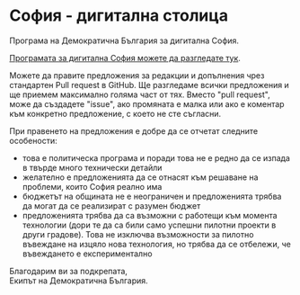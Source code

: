 # София - дигитална столица

Програма на Демократична България за дигитална София.

[Програмата за дигитална София можете да разгледате тук](digital-sofia.md). 

Можете да правите предложения за редакции и допълнения чрез стандартен Pull request в GitHub. Ще разгледаме всички предложения и ще приемем максимално голяма част от тях.
Вместо "pull request", може да създадете "issue", ако промяната е малка или ако е коментар към конкретно предложение, с което не сте съгласни.

При правенето на предложения е добре да се отчетат следните особености:

- това е политическа програма и поради това не е редно да се изпада в твърде много технически детайли
- желателно е предложенията да се отнасят към решаване на проблеми, които София реално има
- бюджетът на общината не е неограничен и предложенията трябва да могат да се реализират с разумен бюджет
- предложенията трябва да са възможни с работещи към момента технологии (дори те да са били само успешни пилотни проекти в други градове). Това не изключва възможности за пилотно въвеждане на изцяло нова технология, но трябва да се отбележи, че въвеждането е експериментално

Благодарим ви за подкрепата,  
Екипът на Демократична България.
